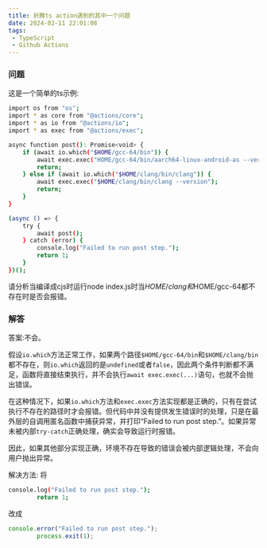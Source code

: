 ```yaml
---
title: 折腾ts action遇到的其中一个问题
date: 2024-02-11 22:01:08
tags:
 - TypeScript
 - Github Actions
---
```

### 问题
这是一个简单的ts示例:

``` bash TypeScript
import os from "os";
import * as core from "@actions/core";
import * as io from "@actions/io";
import * as exec from "@actions/exec";

async function post(): Promise<void> {
    if (await io.which("$HOME/gcc-64/bin")) {
        await exec.exec("HOME/gcc-64/bin/aarch64-linux-android-as --version");
        return;
    } else if (await io.which("$HOME/clang/bin/clang")) {
        await exec.exec("$HOME/clang/bin/clang --version");
        return;
    }
}

(async () => {
    try {
        await post();
    } catch (error) {
        console.log("Failed to run post step.");
        return 1;
    }
})();
```

请分析当编译成cjs时运行node index.js时当$HOME/clang和$HOME/gcc-64都不存在时是否会报错。

### 解答


答案:不会。

假设`io.which`方法正常工作，如果两个路径`$HOME/gcc-64/bin`和`$HOME/clang/bin`都不存在，则`io.which`返回的是`undefined`或者`false`，因此两个条件判断都不满足，函数将直接结束执行，并不会执行`await exec.exec(...)`语句，也就不会抛出错误。

在这种情况下，如果`io.which`方法和`exec.exec`方法实现都是正确的，只有在尝试执行不存在的路径时才会报错。但代码中并没有提供发生错误时的处理，只是在最外层的自调用匿名函数中捕获异常，并打印“Failed to run post step.”。如果异常未被内部`try-catch`正确处理，确实会导致运行时报错。

因此，如果其他部分实现正确，环境不存在导致的错误会被内部逻辑处理，不会向用户抛出异常。

解决方法:
将
``` bash TypeScript
console.log("Failed to run post step.");
        return 1;
```
改成
``` TypeScript
console.error("Failed to run post step.");
        process.exit(1);
```
